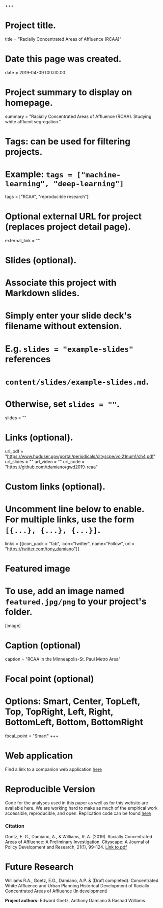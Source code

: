 +++
# Project title.
title = "Racially Concentrated Areas of Affluence (RCAA)"

# Date this page was created.
date = 2019-04-09T00:00:00

# Project summary to display on homepage.
summary = "Racially Concentrated Areas of Affluence (RCAA). Studying white affluent segregation."

# Tags: can be used for filtering projects.
# Example: `tags = ["machine-learning", "deep-learning"]`
tags = ["RCAA", "reproducible research"]

# Optional external URL for project (replaces project detail page).
external_link = ""

# Slides (optional).
#   Associate this project with Markdown slides.
#   Simply enter your slide deck's filename without extension.
#   E.g. `slides = "example-slides"` references 
#   `content/slides/example-slides.md`.
#   Otherwise, set `slides = ""`.
slides = ""

# Links (optional).
url_pdf = "https://www.huduser.gov/portal/periodicals/cityscpe/vol21num1/ch4.pdf"
url_slides = ""
url_video = ""
url_code = "https://github.com/tdamiano/gwd2019-rcaa"

# Custom links (optional).
#   Uncomment line below to enable. For multiple links, use the form `[{...}, {...}, {...}]`.
links = [{icon_pack = "fab", icon="twitter", name="Follow", url = "https://twitter.com/tony_damiano"}]

# Featured image
# To use, add an image named `featured.jpg/png` to your project's folder. 
[image]
  # Caption (optional)
  caption = "RCAA in the Minneapolis-St. Paul Metro Area"
  
  # Focal point (optional)
  # Options: Smart, Center, TopLeft, Top, TopRight, Left, Right, BottomLeft, Bottom, BottomRight
  focal_point = "Smart"
+++

# Web application

Find a link to a companion web application [here](https://tonydamiano.shinyapps.io/rcaa/)

# Reproducible Version

Code for the analyses used in this paper as well as for this website are available here. We are working hard to make as much of the empirical work accessible, reproducible, and open. Replication code can be found [here](https://github.com/tdamiano/gwd2019-rcaa)

### Citation

Goetz, E. G., Damiano, A., & Williams, R. A. (2019). Racially Concentrated Areas of Affluence: A Preliminary Investigation. Cityscape: A Journal of Policy Development and Research, 21(1), 99–124. [Link to pdf](https://www.huduser.gov/portal/periodicals/cityscpe/vol21num1/ch4.pdf)

# Future Research
Williams R.A., Goetz, E.G., Damiano, A.P. & (Draft completed). Concentrated White Affluence and Urban Planning
Historical Development of Racially Concentrated Areas of Affluence (In development)

__Project authors:__ Edward Goetz, Anthony Damiano & Rashad Williams